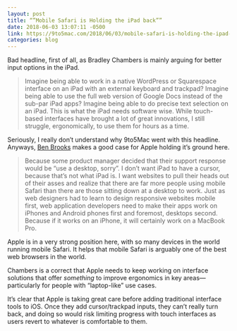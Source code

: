 ```yaml
---
layout: post
title: “”Mobile Safari is Holding the iPad back””
date: 2018-06-03 13:07:11 -0500
link: https://9to5mac.com/2018/06/03/mobile-safari-is-holding-the-ipad-back/
categories: blog
---
```

Bad headline, first of all, as Bradley Chambers is mainly arguing for better input options in the iPad. 

>Imagine being able to work in a native WordPress or Squarespace interface on an iPad with an external keyboard and trackpad? Imagine being able to use the full web version of Google Docs instead of the sub-par iPad apps? Imagine being able to do precise text selection on an iPad. This is what the iPad needs software wise. While touch-based interfaces have brought a lot of great innovations, I still struggle, ergonomically, to use them for hours as a time.

Seriously, I really don’t understand why 9to5Mac went with this headline. Anyways, [Ben Brooks](https://brooksreview.net/2018/06/mobile-safari-is-holding-the-ipad-back/) makes a good case for Apple holding it’s ground here. 

>Because some product manager decided that their support response would be “use a desktop, sorry”. I don’t want iPad to have a cursor, because that’s not what iPad is. I want websites to pull their heads out of their asses and realize that there are far more people using mobile Safari than there are those sitting down at a desktop to work. Just as web designers had to learn to design responsive websites mobile first, web application developers need to make their apps work on iPhones and Android phones first and foremost, desktops second. Because if it works on an iPhone, it will certainly work on a MacBook Pro.

Apple is in a very strong position here, with so many devices in the world running mobile Safari. It helps that mobile Safari is arguably one of the best web browsers in the world. 

Chambers is a correct that Apple needs to keep working on interface solutions that offer *something* to improve ergonomics in key areas—particularly for people with “laptop-like” use cases. 

It’s clear that Apple is taking great care before adding traditional interface tools to iOS. Once they add cursor/trackpad inputs, they can’t really turn back, and doing so would risk limiting progress with touch interfaces as users revert to whatever is comfortable to them. 